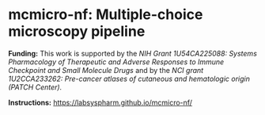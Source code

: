 # mcmicro-nf: Multiple-choice microscopy pipeline

**Funding:** This work is supported by the *NIH Grant 1U54CA225088: Systems Pharmacology of Therapeutic and Adverse Responses to Immune Checkpoint and Small Molecule Drugs* and by the *NCI grant 1U2CCA233262: Pre-cancer atlases of cutaneous and hematologic origin (PATCH Center).*

**Instructions:** https://labsyspharm.github.io/mcmicro-nf/

